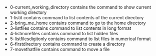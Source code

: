 - 0-current_working_directory contains the command to show current working directory
- 1-listit contains command to list contents of the current directory
- 2-bring_me_home contains command to go to the home directory
- 3-listfiles contains command to list contents in long format
- 4-listmorefiles contains command to list hidden files
- 5-listfilesdigitonly contains command to list files in numerical format
- 6-firstdirectory contains command to create a directory
- 7-movethatfile contains command to move a file  
